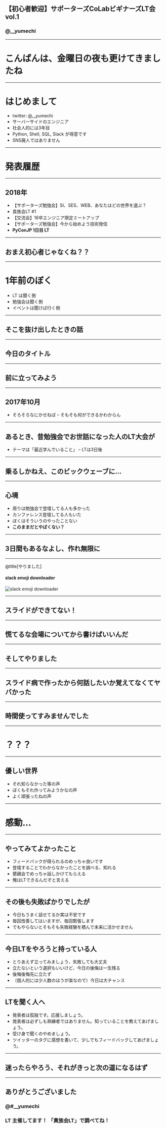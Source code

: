 ## 【初心者歓迎】サポーターズCoLabビギナーズLT会vol.1
### @__yumechi

---

# こんばんは、金曜日の夜も更けてきましたね

---

# はじめまして

- twitter: @__yumechi
- サーバーサイドのエンジニア
- 社会人的には3年目
- Python, Shell, SQL, Slack が得意です
- SNS廃人ではありません

---

# 発表履歴

---

## 2018年

- 【サポーターズ勉強会】SI、SES、WEB、あなたはどの世界を選ぶ？
- 貴族会LT #1
- 【交流会】16卒エンジニア限定ミートアップ
- 【サポーターズ勉強会】今から始めよう技術発信
- **PyConJP 1日目 LT**

---

## おまえ初心者じゃなくね？？

---

# 1年前のぼく

- LT は聞く側
- 勉強会は聞く側
- イベントは聞けば行く側

---

## そこを抜け出したときの話

---

## 今日のタイトル

---

## 前に立ってみよう

---

## 2017年10月

- そろそろなにかせねば
ｰ そもそも何ができるかわからん

---

## あるとき、昔勉強会でお世話になった人のLT大会が

- テーマは「最近学んでいること」
ｰ LTは3日後

---

## 乗るしかねえ、このビックウェーブに…

---

## 心境

- 周りは勉強会で登壇してる人も多かった
- カンファレンス登壇してる人もいた
- ぼくはそういうのやったことない
- **このままだとやばくない？**

---

## 3日間もあるなよし、作れ無限に

---

@title[やりました]

#### slack emoji downloader

![slack emoji downloader](https://raw.githubusercontent.com/yumechi/slack_emoji_downloader/master/demo/slackemojidl.gif)

---

## スライドができてない！

---

## 慌てるな会場についてから書けばいいんだ

---

## そしてやりました

---

## スライド病で作ったから何話したいか覚えてなくてヤバかった

---

## 時間使ってすみませんでした

---

# ？？？

---

## 優しい世界

- それ知らなかった等の声
- ぼくもそれ作ってみようかなの声
- よく頑張ったねの声

---

# 感動… 

---

## やってみてよかったこと

- フィードバックが得られるのめっちゃ良いです
- 登壇することでわからなかったことを調べる、知れる
- 懇親会でめっちゃ話しかけてもらえる
- 俺はLTできるんだぞと言える

---

## その後も失敗ばかりでしたが

- 今日もうまく話せてるか実は不安です
- 毎回改善してはいますが、毎回緊張します
- でもやらないとそもそも失敗経験を積んで未来に活かせません

---

## 今日LTをやろうと持っている人

- とりあえず立ってみましょう、失敗しても大丈夫
- 立たないという選択もいいけど、今日の後悔は一生残る
- 後悔後悔先に立たず
- （個人的には少人数のほうが楽なので）今日は大チャンス

---

## LTを聞く人へ

- 発表者は孤独です。応援しましょう。
- 発表者は必ずしも熟練者ではありません。知っていることを教えてあげましょう。
- 受け身で聞くのやめましょう。
- ツイッターのタグに感想を書いて、少しでもフィードバックしてあげましょう。 

---

## 迷ったらやろう、それがきっと次の道になるはず

---

## ありがとうございました
### @#__yumechi
### LT 主催してます！ 「貴族会LT」で調べてね！


